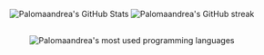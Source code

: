 <p align="center">
  <img src="https://github-readme-stats.vercel.app/api?username=palomaandrea&theme=jolly&show_icons=true&hide_border=true&count_private=true" alt="Palomaandrea's GitHub Stats" style="text-align: center; margin-bottom: 30px;" />
  <img src="https://github-readme-streak-stats.herokuapp.com/?user=palomaandrea&theme=jolly&hide_border=true" alt="Palomaandrea's GitHub streak" style="text-align: center; margin-bottom: 30px;" />
  <img src="https://github-readme-stats.vercel.app/api/top-langs/?username=palomaandrea&theme=jolly&show_icons=true&hide_border=true&layout=compact" alt="Palomaandrea's most used programming languages" style="text-align: center; margin-bottom: 30px;" />
  <br>
</p>
